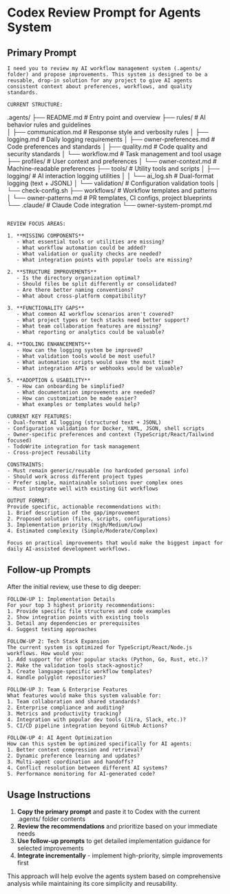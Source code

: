 # Codex Review Prompt for Agents System

## Primary Prompt

```
I need you to review my AI workflow management system (.agents/ folder) and propose improvements. This system is designed to be a reusable, drop-in solution for any project to give AI agents consistent context about preferences, workflows, and quality standards.

CURRENT STRUCTURE:
```
.agents/
├── README.md              # Entry point and overview
├── rules/                 # AI behavior rules and guidelines  
│   ├── communication.md   # Response style and verbosity rules
│   ├── logging.md         # Daily logging requirements
│   ├── owner-preferences.md # Code preferences and standards
│   ├── quality.md         # Code quality and security standards
│   └── workflow.md        # Task management and tool usage
├── profiles/              # User context and preferences
│   └── owner-context.md   # Machine-readable preferences
├── tools/                 # Utility tools and scripts
│   ├── logging/           # AI interaction logging utilities
│   │   └── ai_log.sh     # Dual-format logging (text + JSONL)
│   └── validation/        # Configuration validation tools
│       └── check-config.sh
├── workflows/             # Workflow templates and patterns  
│   └── owner-patterns.md  # PR templates, CI configs, project blueprints
└── .claude/               # Claude Code integration
    └── owner-system-prompt.md
```

REVIEW FOCUS AREAS:

1. **MISSING COMPONENTS**
   - What essential tools or utilities are missing?
   - What workflow automation could be added?
   - What validation or quality checks are needed?
   - What integration points with popular tools are missing?

2. **STRUCTURE IMPROVEMENTS** 
   - Is the directory organization optimal?
   - Should files be split differently or consolidated?
   - Are there better naming conventions?
   - What about cross-platform compatibility?

3. **FUNCTIONALITY GAPS**
   - What common AI workflow scenarios aren't covered?
   - What project types or tech stacks need better support?
   - What team collaboration features are missing?
   - What reporting or analytics could be valuable?

4. **TOOLING ENHANCEMENTS**
   - How can the logging system be improved?
   - What validation tools would be most useful?
   - What automation scripts would save the most time?
   - What integration APIs or webhooks would be valuable?

5. **ADOPTION & USABILITY**
   - How can onboarding be simplified?
   - What documentation improvements are needed?
   - How can customization be made easier?
   - What examples or templates would help?

CURRENT KEY FEATURES:
- Dual-format AI logging (structured text + JSONL)
- Configuration validation for Docker, YAML, JSON, shell scripts
- Owner-specific preferences and context (TypeScript/React/Tailwind focused)
- TodoWrite integration for task management
- Cross-project reusability

CONSTRAINTS:
- Must remain generic/reusable (no hardcoded personal info)
- Should work across different project types
- Prefer simple, maintainable solutions over complex ones
- Must integrate well with existing Git workflows

OUTPUT FORMAT:
Provide specific, actionable recommendations with:
1. Brief description of the gap/improvement
2. Proposed solution (files, scripts, configurations)
3. Implementation priority (High/Medium/Low)
4. Estimated complexity (Simple/Moderate/Complex)

Focus on practical improvements that would make the biggest impact for daily AI-assisted development workflows.
```

## Follow-up Prompts

After the initial review, use these to dig deeper:

```
FOLLOW-UP 1: Implementation Details
For your top 3 highest priority recommendations:
1. Provide specific file structures and code examples
2. Show integration points with existing tools
3. Detail any dependencies or prerequisites
4. Suggest testing approaches
```

```
FOLLOW-UP 2: Tech Stack Expansion  
The current system is optimized for TypeScript/React/Node.js workflows. How would you:
1. Add support for other popular stacks (Python, Go, Rust, etc.)?
2. Make the validation tools stack-agnostic?
3. Create language-specific workflow templates?
4. Handle polyglot repositories?
```

```
FOLLOW-UP 3: Team & Enterprise Features
What features would make this system valuable for:
1. Team collaboration and shared standards?
2. Enterprise compliance and auditing?
3. Metrics and productivity tracking?
4. Integration with popular dev tools (Jira, Slack, etc.)?
5. CI/CD pipeline integration beyond GitHub Actions?
```

```
FOLLOW-UP 4: AI Agent Optimization
How can this system be optimized specifically for AI agents:
1. Better context compression and retrieval?
2. Dynamic preference learning and updates?
3. Multi-agent coordination and handoffs?
4. Conflict resolution between different AI systems?
5. Performance monitoring for AI-generated code?
```

## Usage Instructions

1. **Copy the primary prompt** and paste it to Codex with the current .agents/ folder contents
2. **Review the recommendations** and prioritize based on your immediate needs
3. **Use follow-up prompts** to get detailed implementation guidance for selected improvements
4. **Integrate incrementally** - implement high-priority, simple improvements first

This approach will help evolve the agents system based on comprehensive analysis while maintaining its core simplicity and reusability.
